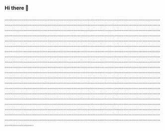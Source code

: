 ### Hi there 👋

.......................................................................................................................................................................................................................................................................................................................................................................................................................................................................................................................................................................................................................................................................................................................................................................................................................................................................................................................................................................................................................................................................................................................................................................................................................................................................................................................................................................................................................................................................................................................................................................................................................................................................................................................................................................................................................................................................................................................................................................................................................................................................................................................................................................................................................................................................................................................................................................................................................................................................................................................................................................................................